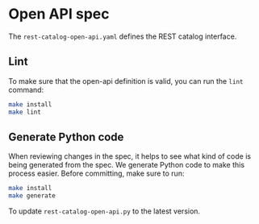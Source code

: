 # Open API spec

The `rest-catalog-open-api.yaml` defines the REST catalog interface.

## Lint

To make sure that the open-api definition is valid, you can run the `lint` command:

```sh
make install
make lint
```

## Generate Python code

When reviewing changes in the spec, it helps to see what kind of code is being generated from the spec. We generate Python code to make this process easier. Before committing, make sure to run:

```sh
make install
make generate
```

To update `rest-catalog-open-api.py` to the latest version.
